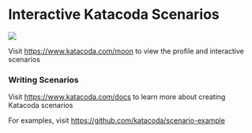 # Interactive Katacoda Scenarios

[![](http://shields.katacoda.com/katacoda/moon/count.svg)](https://www.katacoda.com/moon "Get your profile on Katacoda.com")

Visit https://www.katacoda.com/moon to view the profile and interactive scenarios

### Writing Scenarios
Visit https://www.katacoda.com/docs to learn more about creating Katacoda scenarios

For examples, visit https://github.com/katacoda/scenario-example
